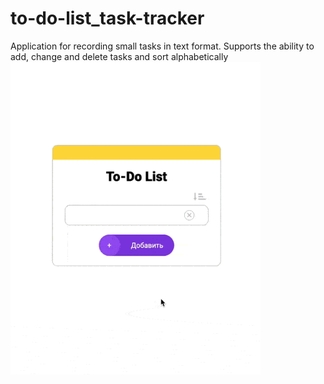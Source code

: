 # to-do-list_task-tracker
Application for recording small tasks in text format. Supports the ability to add, change and delete tasks and sort alphabetically<br>
<img src="https://github.com/victorblum/to-do-list_task-tracker/blob/main/images/to-do-list_task-tracker.gif" width="400" height="500" />
